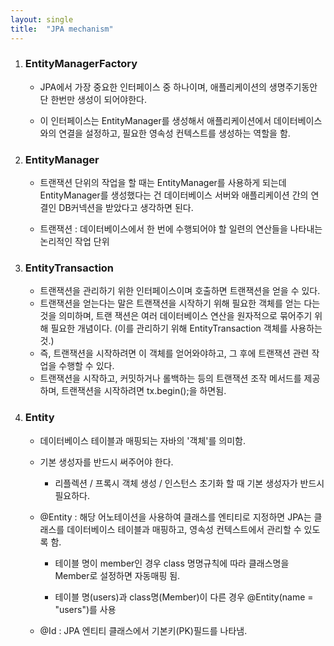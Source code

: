 ```yaml
---
layout: single
title:  "JPA mechanism"
---
```


<script src="https://gist.github.com/XOHW91/9e3e52de6b91ca4ac39c601a03c9032d.js"></script>

1. ###  EntityManagerFactory

   - JPA에서 가장 중요한 인터페이스 중 하나이며, 애플리케이션의 생명주기동안 단 한번만 생성이 되어야한다.

   - 이 인터페이스는  EntityManager를 생성해서 애플리케이션에서 데이터베이스와의 연결을 설정하고, 필요한 영속성 컨텍스트를 생성하는 역할을 함.

     

2. ###  EntityManager

   - 트랜잭션 단위의 작업을 할 때는 EntityManager를 사용하게 되는데 EntityManager를 생성했다는 건 데이터베이스 서버와 애플리케이션 간의 연결인 DB커넥션을 받았다고 생각하면 된다. 

   - 트랜잭션 : 데이터베이스에서 한 번에 수행되어야 할 일련의 연산들을 나타내는 논리적인 작업 단위

     

3. ###  EntityTransaction

   - 트랜잭션을 관리하기 위한 인터페이스이며 호출하면 트랜잭션을 얻을 수 있다.
   - 트랜잭션을 얻는다는 말은 트랜잭션을 시작하기 위해 필요한 객체를 얻는 다는 것을 의미하며, 트랜 잭션은 여러 데이터베이스 연산을 원자적으로 묶어주기 위해 필요한 개념이다. (이를 관리하기 위해 EntityTransaction 객체를 사용하는 것.)
   - 즉, 트랜잭션을 시작하려면 이 객체를 얻어와야하고, 그 후에 트랜잭션 관련 작업을 수행할 수 있다.
   - 트랜잭션을 시작하고, 커밋하거나 롤백하는 등의 트랜잭션 조작 메서드를 제공하며, 트랜잭션을 시작하려면 tx.begin();을 하면됨.  





<script src="https://gist.github.com/XOHW91/5d580bd5f697bda20bafad81231b8230.js"></script>

4. ### Entity 

   - 데이터베이스 테이블과 매핑되는 자바의 '객체'를 의미함. 

   - 기본 생성자를 반드시 써주어야 한다.

     - 리플렉션 / 프록시 객체 생성 / 인스턴스 초기화 할 때 기본 생성자가 반드시 필요하다.

       

   - @Entity : 해당 어노테이션을 사용하여 클래스를 엔티티로 지정하면 JPA는 클래스를 데이터베이스 테이블과 매핑하고, 영속성 컨텍스트에서 관리할 수 있도록 함.   

     - 테이블 명이 member인 경우 class 명명규칙에 따라 클래스명을 Member로 설정하면 자동매핑 됨.

     - 테이블 명(users)과 class명(Member)이 다른 경우 @Entity(name = "users")를 사용

       

   - @Id : JPA 엔티티 클래스에서 기본키(PK)필드를 나타냄.

     

     

   

